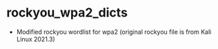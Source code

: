 # rockyou_wpa2_dicts
- Modified rockyou wordlist for wpa2 (original rockyou file is from Kali Linux 2021.3)
